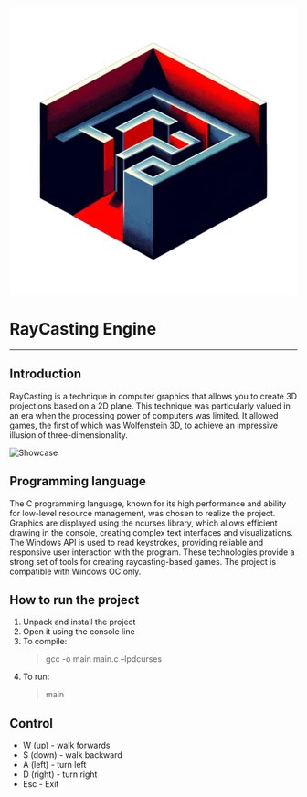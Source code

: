 ![Logo](images/logo.png)
# RayCasting Engine
---

## Introduction
RayCasting is a technique in computer graphics that allows you to create 3D projections based on a 2D plane. This technique was particularly valued in an era when the processing power of computers was limited. It allowed games, the first of which was Wolfenstein 3D, to achieve an impressive illusion of three-dimensionality.

![Showcase](images/game.gif)

## Programming language
The C programming language, known for its high performance and ability for low-level resource management, was chosen to realize the project. Graphics are displayed using the ncurses library, which allows efficient drawing in the console, creating complex text interfaces and visualizations. The Windows API is used to read keystrokes, providing reliable and responsive user interaction with the program. These technologies provide a strong set of tools for creating raycasting-based games. The project is compatible with Windows OC only.

## How to run the project
1. Unpack and install the project
2. Open it using the console line
3. To compile:
   > gcc -o main main.c –lpdcurses
4. To run:
   > main

## Control
* W (up) -	walk forwards
* S (down) - walk backward
* A (left)	- turn left
* D (right) - turn right
* Esc - Exit
